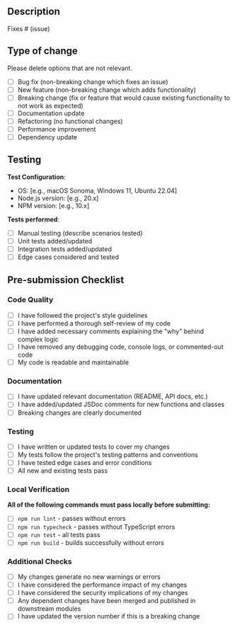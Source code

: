 <!--
Thank you for your pull request! Please provide a clear description above and complete the checklist below.

Bug fixes and new features should include tests and documentation.

Contributors guide: https://github.com/magarcia/keyring/blob/main/CONTRIBUTING.md
-->

## Description

<!--
Please include a summary of the change and which issue is fixed. Include relevant motivation and context.
List any dependencies that are required for this change.
-->

Fixes # (issue)

## Type of change

Please delete options that are not relevant.

- [ ] Bug fix (non-breaking change which fixes an issue)
- [ ] New feature (non-breaking change which adds functionality)
- [ ] Breaking change (fix or feature that would cause existing functionality to not work as expected)
- [ ] Documentation update
- [ ] Refactoring (no functional changes)
- [ ] Performance improvement
- [ ] Dependency update

## Testing

<!--
Describe the tests you ran to verify your changes. Provide instructions so reviewers can reproduce.
Include relevant details for your test configuration.
-->

**Test Configuration**:

- OS: [e.g., macOS Sonoma, Windows 11, Ubuntu 22.04]
- Node.js version: [e.g., 20.x]
- NPM version: [e.g., 10.x]

**Tests performed**:

- [ ] Manual testing (describe scenarios tested)
- [ ] Unit tests added/updated
- [ ] Integration tests added/updated
- [ ] Edge cases considered and tested

## Pre-submission Checklist

### Code Quality

- [ ] I have followed the project's style guidelines
- [ ] I have performed a thorough self-review of my code
- [ ] I have added necessary comments explaining the "why" behind complex logic
- [ ] I have removed any debugging code, console logs, or commented-out code
- [ ] My code is readable and maintainable

### Documentation

- [ ] I have updated relevant documentation (README, API docs, etc.)
- [ ] I have added/updated JSDoc comments for new functions and classes
- [ ] Breaking changes are clearly documented

### Testing

- [ ] I have written or updated tests to cover my changes
- [ ] My tests follow the project's testing patterns and conventions
- [ ] I have tested edge cases and error conditions
- [ ] All new and existing tests pass

### Local Verification

**All of the following commands must pass locally before submitting:**

- [ ] `npm run lint` - passes without errors
- [ ] `npm run typecheck` - passes without TypeScript errors
- [ ] `npm run test` - all tests pass
- [ ] `npm run build` - builds successfully without errors

### Additional Checks

- [ ] My changes generate no new warnings or errors
- [ ] I have considered the performance impact of my changes
- [ ] I have considered the security implications of my changes
- [ ] Any dependent changes have been merged and published in downstream modules
- [ ] I have updated the version number if this is a breaking change
